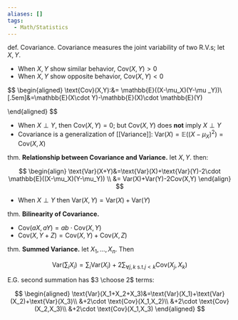 ```yaml
---
aliases: []
tags:
  - Math/Statistics
---
```


def. Covariance. Covariance measures the joint variability of two R.V.s; let $X,Y$.

- When $X,Y$ show similar behavior, $\text{Cov}(X,Y) >0$
- When $X,Y$ show opposite behavior, $\text{Cov}(X,Y) <0$

$$
\begin{aligned}
\text{Cov}(X,Y):&= \mathbb{E}((X-\mu_X)(Y-\mu
_Y))\\[.5em]&=\mathbb{E}(X\cdot Y)-\mathbb{E}(X)\cdot \mathbb{E}(Y)

\end{aligned}
$$

- When $X\perp Y$, then $\text{Cov}(X,Y)=0$; but $\text{Cov}(X,Y)$ does **not** imply $X\perp Y$
- Covariance is a generalization of [[Variance]]: $\text{Var}(X)=\mathbb{E}((X-\mu_X)^2)=\text{Cov}(X,X)$

thm. **Relationship between Covariance and Variance.** let $X,Y$. then:

$$
\begin{align}
\text{Var}(X+Y)&=\text{Var}(X)+\text{Var}(Y)-2\cdot \mathbb{E}((X-\mu_X)(Y-\mu_Y)) \\
&= Var(X)+Var(Y)-2Cov(X,Y)
\end{align}
$$

- When $X\perp Y$ then $\text{Var}(X,Y)=\text{Var}(X)+\text{Var}(Y)$

thm. **Bilinearity of Covariance.**

- $\text{Cov}(aX,aY)=ab \cdot \text{Cov}(X,Y)$
- $\text{Cov}(X,Y+Z)=\text{Cov}(X,Y)+\text{Cov}(X,Z)$

thm. **Summed Variance.** let $X_1,…,X_n$. Then

$$
\text{Var}(\sum_i
X_i)=\sum_i \text{Var}(X_i)+2\sum_{\forall j,k \text{ s.t.} j<k} \text{Cov}(X_j,X_k)
$$

E.G. second summation has $3 \choose 2$ terms:

$$
\begin{aligned}
\text{Var}(X_1+X_2+X_3)&=\text{Var}(X_1)+\text{Var}(X_2)+\text{Var}(X_3)\\
&+2\cdot \text{Cov}(X_1,X_2)\\
&+2\cdot \text{Cov}(X_2,X_3)\\
&+2\cdot \text{Cov}(X_1,X_3)
\end{aligned}
$$
